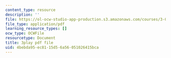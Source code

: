 ```yaml
---
content_type: resource
description: ''
file: https://ol-ocw-studio-app-production.s3.amazonaws.com/courses/3-091sc-introduction-to-solid-state-chemistry-fall-2010/4bebda95ec8115d56a56051026415bca_LHRZLeQ2aaM.pdf
file_type: application/pdf
learning_resource_types: []
ocw_type: OCWFile
resourcetype: Document
title: 3play pdf file
uid: 4bebda95-ec81-15d5-6a56-051026415bca
---
```


